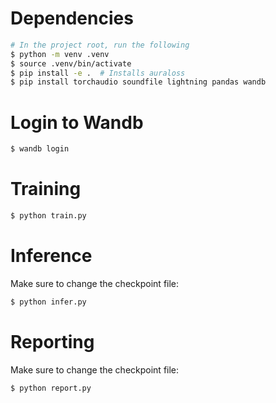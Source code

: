# Dependencies
```bash
# In the project root, run the following
$ python -m venv .venv
$ source .venv/bin/activate
$ pip install -e .  # Installs auraloss
$ pip install torchaudio soundfile lightning pandas wandb
```

# Login to Wandb

```bash
$ wandb login
```

# Training

```bash
$ python train.py
```

# Inference

Make sure to change the checkpoint file:

```bash
$ python infer.py
```

# Reporting

Make sure to change the checkpoint file:

```bash
$ python report.py
```
